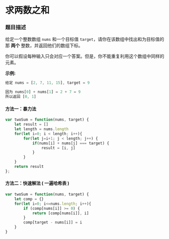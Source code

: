 # 求两数之和

### 题目描述

给定一个整数数组 `nums` 和一个目标值 `target`，请你在该数组中找出和为目标值的那 **两个** 整数，并返回他们的数组下标。

你可以假设每种输入只会对应一个答案。但是，你不能重复利用这个数组中同样的元素。

**示例:**

```javascript
给定 nums = [2, 7, 11, 15], target = 9

因为 nums[0] + nums[1] = 2 + 7 = 9
所以返回 [0, 1]
```

#### 方法一：暴力法

```javascript
var twoSum = function(nums, target) {
    let result = []
    let length = nums.length
    for(let i=0; i < length; i++){
        for(let j=i+1; j < length; j++) {
            if(nums[i] + nums[j] === target) {
                result = [i, j]
            }
        }
    }
    return result
};
```

#### 方法二：快速解法 ( 一遍哈希表 )

```javascript
var twoSum = function(nums, target) {
    let comp = {}
    for(let i=0; i<=nums.length; i++){
        if (comp[nums[i]] >= 0) {
            return [comp[nums[i]], i]
        }
        comp[target - nums[i]] = i
    }
}
```

